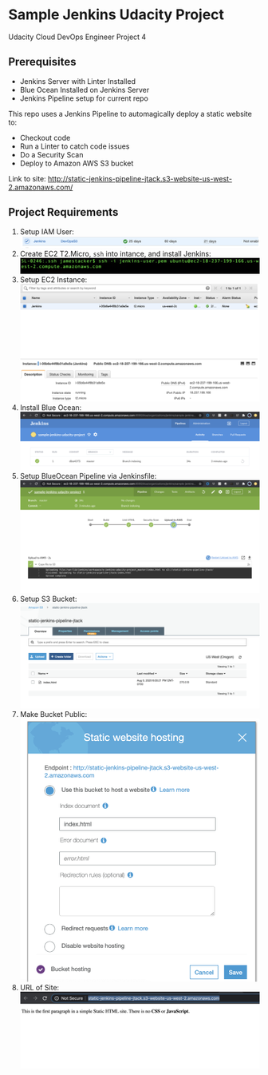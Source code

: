 # Sample Jenkins Udacity Project

Udacity Cloud DevOps Engineer Project 4

## Prerequisites

* Jenkins Server with Linter Installed
* Blue Ocean Installed on Jenkins Server
* Jenkins Pipeline setup for current repo

This repo uses a Jenkins Pipeline to automagically deploy a static website to:

* Checkout code
* Run a Linter to catch code issues
* Do a Security Scan
* Deploy to Amazon AWS S3 bucket

Link to site: http://static-jenkins-pipeline-jtack.s3-website-us-west-2.amazonaws.com/


## Project Requirements

1. Setup IAM User:
	![IAM User](imgs/iamUser.png)
2. Create EC2 T2.Micro, `ssh` into intance, and install Jenkins:
	![SSH User](imgs/sshUser.png)
3. Setup EC2 Instance:
	![EC2 Jenkins Instance](imgs/JenkinsEC2.png)
4. Install Blue Ocean:
	![Blue Ocean](imgs/BlueOcean.png)
5. Setup BlueOcean Pipeline via Jenkinsfile:
	![Blue Ocean Pipeline](imgs/BlueOceanPipeline.png)
6. Setup S3 Bucket:
	![Amazon S3 Bucket](imgs/bucket.png)
7. Make Bucket Public:
	![Public Static Hosting](imgs/bucketName.png)
8. URL of Site:
	![Site URL](imgs/siteScreenShot.png)


